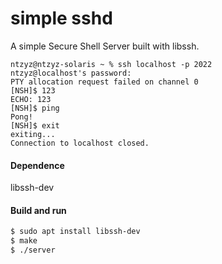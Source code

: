 simple sshd
===========

A simple Secure Shell Server built with libssh.
```
ntzyz@ntzyz-solaris ~ % ssh localhost -p 2022
ntzyz@localhost's password: 
PTY allocation request failed on channel 0
[NSH]$ 123
ECHO: 123
[NSH]$ ping
Pong!
[NSH]$ exit
exiting...
Connection to localhost closed.
```

#### Dependence
libssh-dev

#### Build and run
```bash
$ sudo apt install libssh-dev
$ make
$ ./server
```
